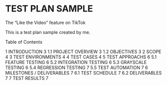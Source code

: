 # TEST PLAN SAMPLE

The “Like the Video” feature on TikTok

This is a test plan sample created by me.

Table of Contents

1	INTRODUCTION	3
1.1	PROJECT OVERVIEW	3
1.2	OBJECTIVES	3
2	SCOPE	4
3	TEST ENVIRONMENTS	4
4	TEST CASES	4
5	TEST APPROACHS	6
5.1	FEATURE TESTING	6
5.2	INTEGRATION TESTING	6
5.3	GRAYSCALE TESTING	6
5.4	REGRESSION TESTING	7
5.5	TEST AUTOMATION	7
6	MILESTONES / DELIVERABLES	7
6.1	TEST SCHEDULE	7
6.2	DELIVERABLES	7
7	TEST RESULTS	7

